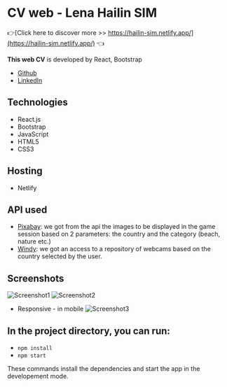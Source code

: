 # CV web - Lena Hailin SIM
👉[Click here to discover more >> https://hailin-sim.netlify.app/](https://hailin-sim.netlify.app/) 👈 

**This web CV** is developed by React, Bootstrap
* [Github](https://github.com/Lenasim) 
* [LinkedIn](https://www.linkedin.com/in/lena-hailin-sim/)


## Technologies

* React.js
* Bootstrap
* JavaScript
* HTML5
* CSS3

## Hosting

* Netlify 

## API used

* [Pixabay](https://pixabay.com/api/docs/): we got from the api the images to be displayed in the game session based on 2 parameters: the country and the category (beach, nature etc.)
* [Windy](https://api.windy.com/webcams/docs): we got an access to a repository of webcams based on the country selected by the user.

## Screenshots

![Screenshot1](https://user-images.githubusercontent.com/58567573/85022842-272ffb00-b174-11ea-9d74-9b6e1d2a597b.png)
![Screenshot2](https://user-images.githubusercontent.com/58567573/85022848-27c89180-b174-11ea-88e1-6f81bcf1168a.png)
* Responsive - in mobile
![Screenshot3](https://user-images.githubusercontent.com/58567573/85022851-27c89180-b174-11ea-87fa-0cdd2f502a4d.png)


## In the project directory, you can run:
* `npm install`
* `npm start`

These commands install the dependencies and start the app in the developement mode.